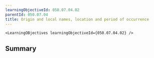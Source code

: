 ```yaml
---
learningObjectiveId: 050.07.04.02
parentId: 050.07.04
title: Origin and local names, location and period of occurrence
---
```


```tsx eval
<LearningOBjectives learningObjectiveId={050.07.04.02} />
```

## Summary
